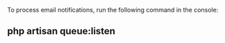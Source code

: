 To process email notifications, run the following command in the console:
## php artisan queue:listen
